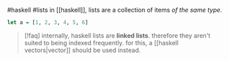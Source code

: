 #haskell #lists 
in [[haskell]], lists are a collection of items *of the same type*.
```haskell
let a = [1, 2, 3, 4, 5, 6]
```
> [!faq]
> internally, haskell lists are **linked lists**.
> therefore they aren't suited to being indexed frequently.
> for this, a [[haskell vectors|vector]] should be used instead.